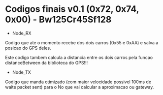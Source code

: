 # Codigos finais v0.1 (0x72, 0x74, 0x00) - Bw125Cr45Sf128 

- Node_RX

Codigo que ate o momento recebe dos dois carros (0x55 e 0xAA) e salva a posicao do GPS deles.

Este codigo tambem calcula a distancia entre os dois carros pela funcao distanceBetween da biblioteca do GPS!!!

- Node_TX

Codigo que manda otimizado (com maior velocidade possivel 100ms de waite packet sent) para o No que vai calcular a aproximacao ou gateway.

